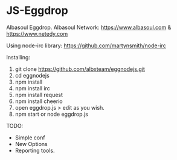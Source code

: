 # JS-Eggdrop
Albasoul Eggdrop. Albasoul Network: https://www.albasoul.com & https://www.netedy.com


Using node-irc library: https://github.com/martynsmith/node-irc


Installing:

1) git clone https://github.com/albxteam/eggnodejs.git
2) cd eggnodejs
3) npm install
4) npm install irc
5) npm install request
6) npm install cheerio
7) open eggdrop.js > edit as you wish.
8) npm start or node eggdrop.js



TODO:
- Simple conf 
- New Options
- Reporting tools.

